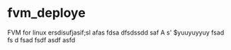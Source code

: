 # fvm_deploye
FVM for linux
ersdisufjasif;sl 
afas
fdsa
dfsdssdd
saf
A s'
$yuuyuyyuy
fsad
fs d
fsad
fsdf
asdf
asfd
